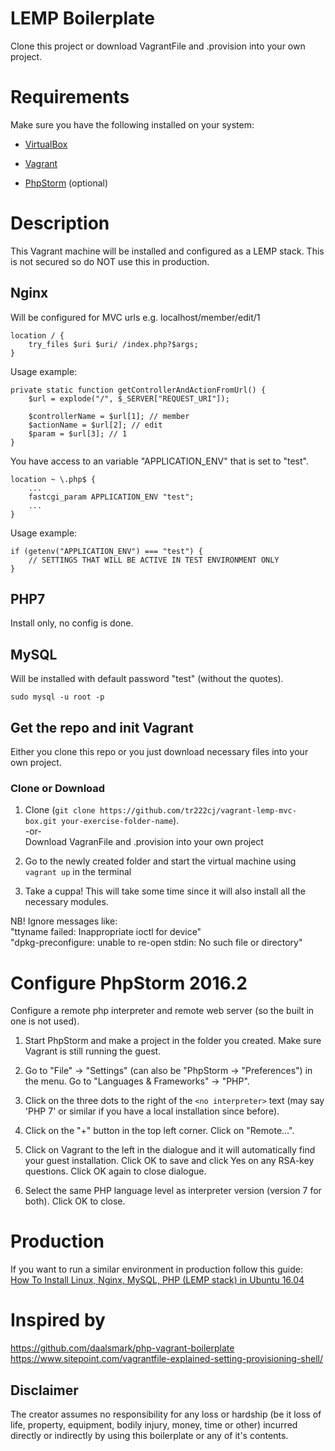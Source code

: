 # LEMP Boilerplate
Clone this project or download VagrantFile and .provision into your own project.

# Requirements
Make sure you have the following installed on your system:

* [VirtualBox](https://www.virtualbox.org/)

* [Vagrant](https://www.vagrantup.com/)

* [PhpStorm](https://www.jetbrains.com/phpstorm/) (optional) 

# Description
This Vagrant machine will be installed and configured as a LEMP stack. This is not secured so do NOT use this in production.

## Nginx
Will be configured for MVC urls e.g. localhost/member/edit/1
```
location / {
    try_files $uri $uri/ /index.php?$args;
}
```

Usage example:
```
private static function getControllerAndActionFromUrl() {
    $url = explode("/", $_SERVER["REQUEST_URI"]);
    
    $controllerName = $url[1]; // member
    $actionName = $url[2]; // edit
    $param = $url[3]; // 1
}
```

You have access to an variable "APPLICATION_ENV" that is set to "test".
```
location ~ \.php$ {
    ...
    fastcgi_param APPLICATION_ENV "test"; 
    ...
}
```

Usage example:
```
if (getenv("APPLICATION_ENV") === "test") {
    // SETTINGS THAT WILL BE ACTIVE IN TEST ENVIRONMENT ONLY
}
```

## PHP7
Install only, no config is done.

## MySQL
Will be installed with default password "test" (without the quotes).
```
sudo mysql -u root -p
```

## Get the repo and init Vagrant
Either you clone this repo or you just download necessary files into your own project.

### Clone or Download
1. Clone (`git clone https://github.com/tr222cj/vagrant-lemp-mvc-box.git your-exercise-folder-name`).  
-or-  
Download VagranFile and .provision into your own project

2. Go to the newly created folder and start the virtual machine using `vagrant up` in the terminal

3. Take a cuppa! This will take some time since it will also install all the necessary modules.

NB! Ignore messages like:  
"ttyname failed: Inappropriate ioctl for device"  
"dpkg-preconfigure: unable to re-open stdin: No such file or directory"

# Configure PhpStorm 2016.2 
Configure a remote php interpreter and remote web server (so the built in one is not used).

1. Start PhpStorm and make a project in the folder you created. Make sure Vagrant is still running the guest.

2. Go to "File" -> "Settings" (can also be "PhpStorm -> "Preferences") in the menu. Go to "Languages & Frameworks" -> "PHP".

3. Click on the three dots to the right of the `<no interpreter>` text (may say 'PHP 7' or similar if you have a local installation since before).

4. Click on the "+" button in the top left corner. Click on "Remote...".

5. Click on Vagrant to the left in the dialogue and it will automatically find your guest installation. Click OK to save and click Yes on any RSA-key questions. Click OK again to close dialogue.

6. Select the same PHP language level as interpreter version (version 7 for both). Click OK to close.

# Production
If you want to run a similar environment in production follow this guide:  
[How To Install Linux, Nginx, MySQL, PHP (LEMP stack) in Ubuntu 16.04](https://www.digitalocean.com/community/tutorials/how-to-install-linux-nginx-mysql-php-lemp-stack-in-ubuntu-16-04)

# Inspired by
https://github.com/daalsmark/php-vagrant-boilerplate  
https://www.sitepoint.com/vagrantfile-explained-setting-provisioning-shell/

## Disclaimer
The creator assumes no responsibility for any loss or hardship (be it loss of life, property, equipment, bodily injury, money, time or other) incurred directly or indirectly by using this boilerplate or any of it's contents.
